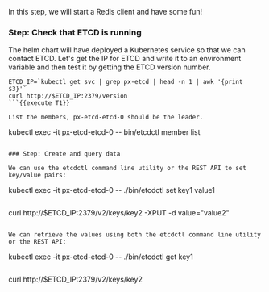 In this step, we will start a Redis client and have some fun!

### Step: Check that ETCD is running

The helm chart will have deployed a Kubernetes service so that we can contact ETCD. Let's get the IP for ETCD and write it to an environment variable and then test it by getting the ETCD version number.
```
ETCD_IP=`kubectl get svc | grep px-etcd | head -n 1 | awk '{print $3}'`
curl http://$ETCD_IP:2379/version
```{{execute T1}}

List the members, px-etcd-etcd-0 should be the leader.
```
kubectl exec -it px-etcd-etcd-0 -- bin/etcdctl member list
```{{execute T1}}

### Step: Create and query data

We can use the etcdctl command line utility or the REST API to set key/value pairs:
```
kubectl exec -it px-etcd-etcd-0 -- ./bin/etcdctl set key1 value1
```{{execute T1}}
```
curl http://$ETCD_IP:2379/v2/keys/key2 -XPUT -d value="value2"
```{{execute T1}}

We can retrieve the values using both the etcdctl command line utility or the REST API:
```
kubectl exec -it px-etcd-etcd-0 -- ./bin/etcdctl get key1
```{{execute T1}}
```
curl http://$ETCD_IP:2379/v2/keys/key2
```{{execute T1}}
